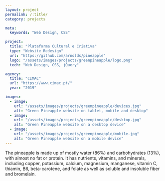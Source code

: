 ```yaml
---
layout: project
permalink: /:title/
category: projects

meta:
  keywords: "Web Design, CSS"

project:
  title: "Plataforma Cultural e Criativa"
  type: "Website Redesign"
  url: "https://github.com/arnolds/pineapple"
  logo: "/assets/images/projects/greenpineapple/logo.png"
  tech: "Web Design, CSS, jQuery"

agency:
  title: "CIMAC"
  url: "https://www.cimac.pt/"
  year: "2019"

images:
  - image:
    url: "/assets/images/projects/greenpineapple/devices.jpg"
    alt: "Green Pineapple website on tablet, mobile and desktop"
  - image:
    url: "/assets/images/projects/greenpineapple/desktop.jpg"
    alt: "Green Pineapple website on a desktop device"
  - image:
    url: "/assets/images/projects/greenpineapple/mobile.jpg"
    alt: "Green Pineapple website on a mobile device"
---
```

<p>The pineapple is made up of mostly water (86%) and carbohydrates (13%), with almost no fat or protein. It has nutrients, vitamins, and minerals, including copper, potassium, calcium, magnesium, manganese, vitamin C, thiamin, B6, beta-carotene, and folate as well as soluble and insoluble fiber and bromelain.</p>
